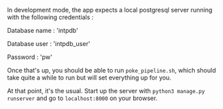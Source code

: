In development mode, the app expects a local postgresql server running with the following credentials :

Database name : 'intpdb'

Database user : 'intpdb_user'

Password : 'pw'

Once that's up, you should be able to run `poke_pipeline.sh`, which should take quite a while to run but will set everything up for you.

At that point, it's the usual. Start up the server with `python3 manage.py runserver` and go to `localhost:8000` on your browser.
